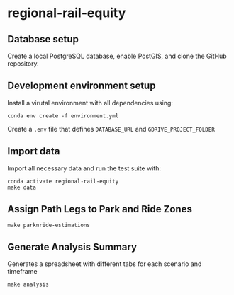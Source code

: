 # regional-rail-equity

## Database setup

Create a local PostgreSQL database, enable PostGIS, and clone the GitHub repository. 

## Development environment setup

Install a virutal environment with all dependencies using:

```
conda env create -f environment.yml
```

Create a `.env` file that defines `DATABASE_URL` and `GDRIVE_PROJECT_FOLDER`

## Import data

Import all necessary data and run the test suite with:

```
conda activate regional-rail-equity
make data
```

## Assign Path Legs to Park and Ride Zones

```
make parknride-estimations
```

## Generate Analysis Summary

Generates a spreadsheet with different tabs for each scenario and timeframe

```
make analysis
```

